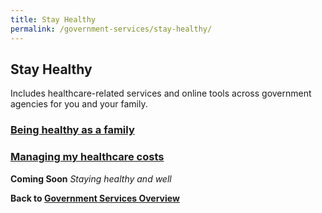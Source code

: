 ```yaml
---
title: Stay Healthy
permalink: /government-services/stay-healthy/
---
```


## Stay Healthy

Includes healthcare-related services and online tools across government agencies for you and your family.
<br>


### [Being healthy as a family](/government-services/stay-healthy/with-family/)


### [Managing my healthcare costs](/government-services/stay-healthy/subsidies-assistance/)


**Coming Soon** 
*Staying healthy and well*


**Back to [Government Services Overview](/government-services/overview/)**
